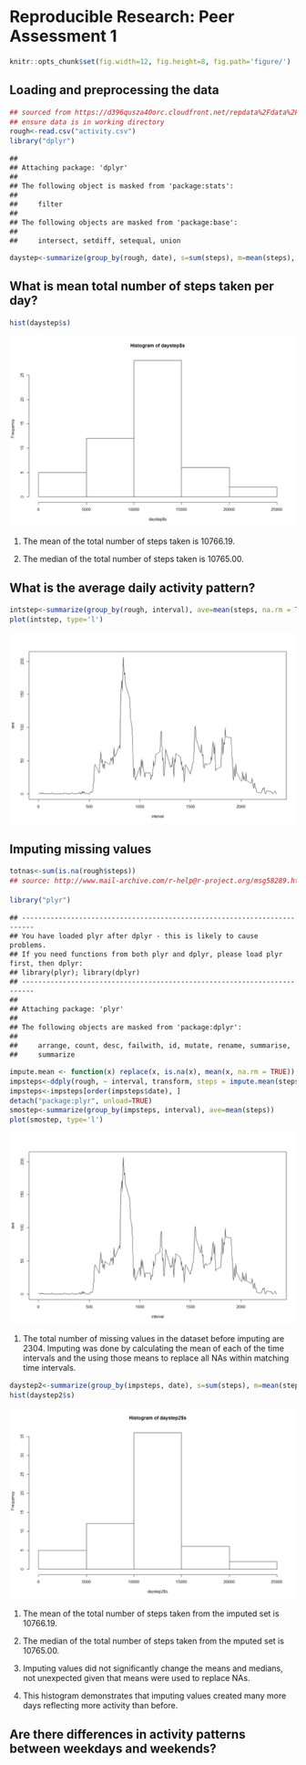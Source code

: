 # Reproducible Research: Peer Assessment 1

```r
knitr::opts_chunk$set(fig.width=12, fig.height=8, fig.path='figure/')
```
## Loading and preprocessing the data

```r
## sourced from https://d396qusza40orc.cloudfront.net/repdata%2Fdata%2Factivity.zip
## ensure data is in working directory
rough<-read.csv("activity.csv")
library("dplyr")
```

```
## 
## Attaching package: 'dplyr'
## 
## The following object is masked from 'package:stats':
## 
##     filter
## 
## The following objects are masked from 'package:base':
## 
##     intersect, setdiff, setequal, union
```

```r
daystep<-summarize(group_by(rough, date), s=sum(steps), m=mean(steps), j=median(steps))
```

## What is mean total number of steps taken per day?

```r
hist(daystep$s)
```

![](figure/unnamed-chunk-2-1.png) 

1. The mean of the total number of steps taken is 10766.19.  

2. The median of the total number of steps taken is 10765.00.  

## What is the average daily activity pattern?

```r
intstep<-summarize(group_by(rough, interval), ave=mean(steps, na.rm = TRUE))
plot(intstep, type='l')
```

![](figure/unnamed-chunk-4-1.png) 

## Imputing missing values

```r
totnas<-sum(is.na(rough$steps))
## source: http://www.mail-archive.com/r-help@r-project.org/msg58289.html

library("plyr")
```

```
## -------------------------------------------------------------------------
## You have loaded plyr after dplyr - this is likely to cause problems.
## If you need functions from both plyr and dplyr, please load plyr first, then dplyr:
## library(plyr); library(dplyr)
## -------------------------------------------------------------------------
## 
## Attaching package: 'plyr'
## 
## The following objects are masked from 'package:dplyr':
## 
##     arrange, count, desc, failwith, id, mutate, rename, summarise,
##     summarize
```

```r
impute.mean <- function(x) replace(x, is.na(x), mean(x, na.rm = TRUE))
impsteps<-ddply(rough, ~ interval, transform, steps = impute.mean(steps))
impsteps<-impsteps[order(impsteps$date), ]
detach("package:plyr", unload=TRUE)
smostep<-summarize(group_by(impsteps, interval), ave=mean(steps))
plot(smostep, type='l')
```

![](figure/unnamed-chunk-5-1.png) 

1. The total number of missing values in the dataset before imputing are 2304. Imputing was done by calculating the mean of each of the time intervals and the using those means to replace all NAs within matching time intervals.


```r
daystep2<-summarize(group_by(impsteps, date), s=sum(steps), m=mean(steps), j=median(steps))
hist(daystep2$s)
```

![](figure/unnamed-chunk-6-1.png) 


1. The mean of the total number of steps taken from the imputed set is 10766.19.  

2. The median of the total number of steps taken from the mputed set is 10765.00.  

3. Imputing values did not significantly change the means and medians, not unexpected given that means were used to replace NAs.

4. This histogram demonstrates that imputing values created many more days reflecting more activity than before. 

## Are there differences in activity patterns between weekdays and weekends?
